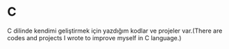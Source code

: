 # C
C dilinde kendimi geliştirmek için yazdığım kodlar ve projeler var.(There are codes and projects I wrote to improve myself in C language.)
